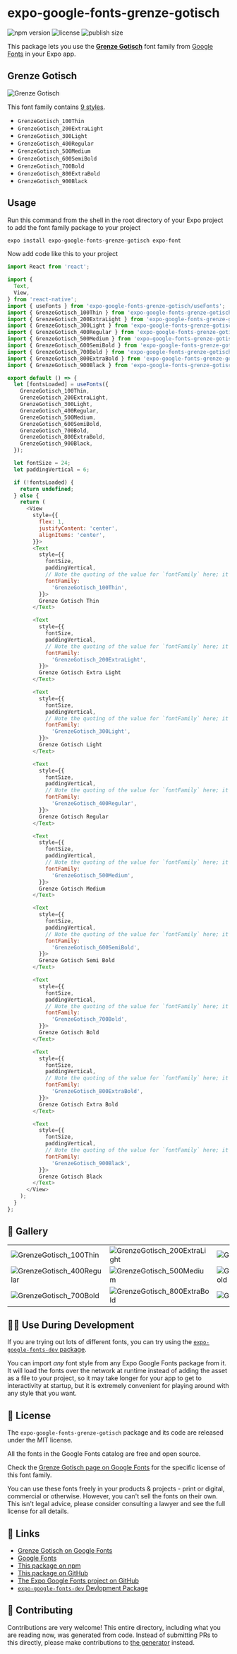# expo-google-fonts-grenze-gotisch

![npm version](https://flat.badgen.net/npm/v/expo-google-fonts-grenze-gotisch)
![license](https://flat.badgen.net/github/license/expo/google-fonts)
![publish size](https://flat.badgen.net/packagephobia/install/expo-google-fonts-grenze-gotisch)

This package lets you use the [**Grenze Gotisch**](https://fonts.google.com/specimen/Grenze+Gotisch) font family from [Google Fonts](https://fonts.google.com/) in your Expo app.

## Grenze Gotisch

![Grenze Gotisch](./font-family.png)

This font family contains [9 styles](#-gallery).

- `GrenzeGotisch_100Thin`
- `GrenzeGotisch_200ExtraLight`
- `GrenzeGotisch_300Light`
- `GrenzeGotisch_400Regular`
- `GrenzeGotisch_500Medium`
- `GrenzeGotisch_600SemiBold`
- `GrenzeGotisch_700Bold`
- `GrenzeGotisch_800ExtraBold`
- `GrenzeGotisch_900Black`

## Usage

Run this command from the shell in the root directory of your Expo project to add the font family package to your project
```sh
expo install expo-google-fonts-grenze-gotisch expo-font
```

Now add code like this to your project
```js
import React from 'react';

import {
  Text,
  View,
} from 'react-native';
import { useFonts } from 'expo-google-fonts-grenze-gotisch/useFonts';
import { GrenzeGotisch_100Thin } from 'expo-google-fonts-grenze-gotisch/100Thin';
import { GrenzeGotisch_200ExtraLight } from 'expo-google-fonts-grenze-gotisch/200ExtraLight';
import { GrenzeGotisch_300Light } from 'expo-google-fonts-grenze-gotisch/300Light';
import { GrenzeGotisch_400Regular } from 'expo-google-fonts-grenze-gotisch/400Regular';
import { GrenzeGotisch_500Medium } from 'expo-google-fonts-grenze-gotisch/500Medium';
import { GrenzeGotisch_600SemiBold } from 'expo-google-fonts-grenze-gotisch/600SemiBold';
import { GrenzeGotisch_700Bold } from 'expo-google-fonts-grenze-gotisch/700Bold';
import { GrenzeGotisch_800ExtraBold } from 'expo-google-fonts-grenze-gotisch/800ExtraBold';
import { GrenzeGotisch_900Black } from 'expo-google-fonts-grenze-gotisch/900Black';

export default () => {
  let [fontsLoaded] = useFonts({
    GrenzeGotisch_100Thin,
    GrenzeGotisch_200ExtraLight,
    GrenzeGotisch_300Light,
    GrenzeGotisch_400Regular,
    GrenzeGotisch_500Medium,
    GrenzeGotisch_600SemiBold,
    GrenzeGotisch_700Bold,
    GrenzeGotisch_800ExtraBold,
    GrenzeGotisch_900Black,
  });

  let fontSize = 24;
  let paddingVertical = 6;

  if (!fontsLoaded) {
    return undefined;
  } else {
    return (
      <View
        style={{
          flex: 1,
          justifyContent: 'center',
          alignItems: 'center',
        }}>
        <Text
          style={{
            fontSize,
            paddingVertical,
            // Note the quoting of the value for `fontFamily` here; it expects a string!
            fontFamily:
              'GrenzeGotisch_100Thin',
          }}>
          Grenze Gotisch Thin
        </Text>

        <Text
          style={{
            fontSize,
            paddingVertical,
            // Note the quoting of the value for `fontFamily` here; it expects a string!
            fontFamily:
              'GrenzeGotisch_200ExtraLight',
          }}>
          Grenze Gotisch Extra Light
        </Text>

        <Text
          style={{
            fontSize,
            paddingVertical,
            // Note the quoting of the value for `fontFamily` here; it expects a string!
            fontFamily:
              'GrenzeGotisch_300Light',
          }}>
          Grenze Gotisch Light
        </Text>

        <Text
          style={{
            fontSize,
            paddingVertical,
            // Note the quoting of the value for `fontFamily` here; it expects a string!
            fontFamily:
              'GrenzeGotisch_400Regular',
          }}>
          Grenze Gotisch Regular
        </Text>

        <Text
          style={{
            fontSize,
            paddingVertical,
            // Note the quoting of the value for `fontFamily` here; it expects a string!
            fontFamily:
              'GrenzeGotisch_500Medium',
          }}>
          Grenze Gotisch Medium
        </Text>

        <Text
          style={{
            fontSize,
            paddingVertical,
            // Note the quoting of the value for `fontFamily` here; it expects a string!
            fontFamily:
              'GrenzeGotisch_600SemiBold',
          }}>
          Grenze Gotisch Semi Bold
        </Text>

        <Text
          style={{
            fontSize,
            paddingVertical,
            // Note the quoting of the value for `fontFamily` here; it expects a string!
            fontFamily:
              'GrenzeGotisch_700Bold',
          }}>
          Grenze Gotisch Bold
        </Text>

        <Text
          style={{
            fontSize,
            paddingVertical,
            // Note the quoting of the value for `fontFamily` here; it expects a string!
            fontFamily:
              'GrenzeGotisch_800ExtraBold',
          }}>
          Grenze Gotisch Extra Bold
        </Text>

        <Text
          style={{
            fontSize,
            paddingVertical,
            // Note the quoting of the value for `fontFamily` here; it expects a string!
            fontFamily:
              'GrenzeGotisch_900Black',
          }}>
          Grenze Gotisch Black
        </Text>
      </View>
    );
  }
};

```

## 🔡 Gallery


||||
|-|-|-|
|![GrenzeGotisch_100Thin](.//100Thin/GrenzeGotisch_100Thin.ttf.png)|![GrenzeGotisch_200ExtraLight](.//200ExtraLight/GrenzeGotisch_200ExtraLight.ttf.png)|![GrenzeGotisch_300Light](.//300Light/GrenzeGotisch_300Light.ttf.png)||
|![GrenzeGotisch_400Regular](.//400Regular/GrenzeGotisch_400Regular.ttf.png)|![GrenzeGotisch_500Medium](.//500Medium/GrenzeGotisch_500Medium.ttf.png)|![GrenzeGotisch_600SemiBold](.//600SemiBold/GrenzeGotisch_600SemiBold.ttf.png)||
|![GrenzeGotisch_700Bold](.//700Bold/GrenzeGotisch_700Bold.ttf.png)|![GrenzeGotisch_800ExtraBold](.//800ExtraBold/GrenzeGotisch_800ExtraBold.ttf.png)|![GrenzeGotisch_900Black](.//900Black/GrenzeGotisch_900Black.ttf.png)||


## 👩‍💻 Use During Development

If you are trying out lots of different fonts, you can try using the [`expo-google-fonts-dev` package](https://github.com/freeboub/google-fonts/tree/master/font-packages/dev#readme).

You can import *any* font style from any Expo Google Fonts package from it. It will load the fonts
over the network at runtime instead of adding the asset as a file to your project, so it may take longer
for your app to get to interactivity at startup, but it is extremely convenient
for playing around with any style that you want.

## 📖 License

The `expo-google-fonts-grenze-gotisch` package and its code are released under the MIT license.

All the fonts in the Google Fonts catalog are free and open source.

Check the [Grenze Gotisch page on Google Fonts](https://fonts.google.com/specimen/Grenze+Gotisch) for the specific license of this font family.

You can use these fonts freely in your products & projects - print or digital, commercial or otherwise. However, you can't sell the fonts on their own. This isn't legal advice, please consider consulting a lawyer and see the full license for all details.

## 🔗 Links

- [Grenze Gotisch on Google Fonts](https://fonts.google.com/specimen/Grenze+Gotisch)
- [Google Fonts](https://fonts.google.com/)
- [This package on npm](https://www.npmjs.com/package/expo-google-fonts-grenze-gotisch)
- [This package on GitHub](https://github.com/freeboub/google-fonts/tree/master/font-packages/grenze-gotisch)
- [The Expo Google Fonts project on GitHub](https://github.com/freeboub/google-fonts)
- [`expo-google-fonts-dev` Devlopment Package](https://github.com/freeboub/google-fonts/tree/master/font-packages/dev)

## 🤝 Contributing

Contributions are very welcome! This entire directory, including what you are reading now, was generated from code. Instead of submitting PRs to this directly, please make contributions to [the generator](https://github.com/freeboub/google-fonts/tree/master/packages/generator) instead.
